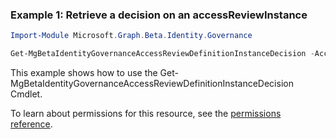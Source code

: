 ### Example 1: Retrieve a decision on an accessReviewInstance

```powershell
Import-Module Microsoft.Graph.Beta.Identity.Governance

Get-MgBetaIdentityGovernanceAccessReviewDefinitionInstanceDecision -AccessReviewScheduleDefinitionId $accessReviewScheduleDefinitionId -AccessReviewInstanceId $accessReviewInstanceId -AccessReviewInstanceDecisionItemId $accessReviewInstanceDecisionItemId
```
This example shows how to use the Get-MgBetaIdentityGovernanceAccessReviewDefinitionInstanceDecision Cmdlet.

To learn about permissions for this resource, see the [permissions reference](/graph/permissions-reference).

